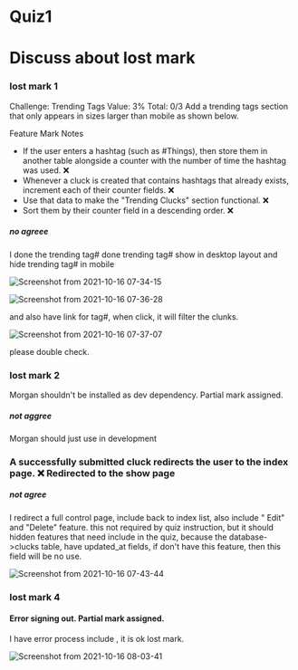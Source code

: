 # Quiz1

# Discuss about lost mark

### lost mark 1 

Challenge: Trending Tags
Value: 3%
Total: 0/3
Add a trending tags section that only appears in sizes larger than mobile as shown below.

Feature	Mark	Notes
- If the user enters a hashtag (such as #Things), then store them in another table alongside a counter with the number of time the hashtag was used.	❌	
- Whenever a cluck is created that contains hashtags that already exists, increment each of their counter fields.	❌	
- Use that data to make the "Trending Clucks" section functional.	❌	
- Sort them by their counter field in a descending order.	❌	


##### no agreee 

I done the trending tag#  done trending tag# show in desktop layout  and hide trending tag#  in mobile


![Screenshot from 2021-10-16 07-34-15](https://user-images.githubusercontent.com/21187699/137592161-15e7364f-c3cc-488d-a9f4-b165a3aa3c91.png)

![Screenshot from 2021-10-16 07-36-28](https://user-images.githubusercontent.com/21187699/137592156-ab59d5db-8ed4-4106-a2ff-e911559ade41.png)


 and also have link for tag#, when click, it will filter the clunks.
 
 ![Screenshot from 2021-10-16 07-37-07](https://user-images.githubusercontent.com/21187699/137592184-6ffa1ddf-51d0-4ba7-88fb-eacf7118d4f6.png)
 
  please double check.
  
  
  
  ### lost mark 2 
  
  Morgan shouldn't be installed as dev dependency. Partial mark assigned.
  
  ##### not aggree
  
  Morgan should just use in development
  
  
  
  ### A successfully submitted cluck redirects the user to the index page.	❌	Redirected to the show page  
  
  
  ##### not agree
  
  
  I redirect a full control page, include back to index list, also include " Edit" and "Delete" feature.   this not required by quiz instruction, but it should hidden features that need include in the quiz, because the database->clucks table,  have updated_at fields, if don't have this feature, then this field will be no use.
  
  
  
  ![Screenshot from 2021-10-16 07-43-44](https://user-images.githubusercontent.com/21187699/137592328-2e380cd7-ba48-44d1-ad5a-7ae34ec529e9.png)
 
  
  
  
  ### lost mark 4
  
  #### Error signing out. Partial mark assigned.
  
  I have error process include , it is ok lost mark.
    
  
  ![Screenshot from 2021-10-16 08-03-41](https://user-images.githubusercontent.com/21187699/137592361-281cb469-0778-4d14-ad16-f0593df5aa28.png)

  
  
  
  
 
